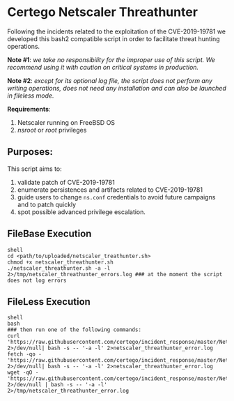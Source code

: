 # Certego Netscaler Threathunter

Following the incidents related to the exploitation of the CVE-2019-19781 we developed this bash2 compatible script in order to facilitate threat hunting operations. 


**Note #1**: *we take no responsibility for the improper use of this script. We recommend using it with caution on critical systems in production.*

**Note #2**: *except for its optional log file, the script does not perform any writing operations, does not need any installation and can also be launched in fileless mode.*

**Requirements**:

1. Netscaler running on FreeBSD OS
2. _nsroot_ or _root_ privileges

## Purposes:

This script aims to:

1. validate patch of CVE-2019-19781
2. enumerate persistences and artifacts related to CVE-2019-19781
3. guide users to change `ns.conf` credentials to avoid future campaigns and to patch quickly
4. spot possible advanced privilege escalation.

## FileBase Execution

```
shell
cd <path/to/uploaded/netscaler_treathunter.sh>
chmod +x netscaler_threathunter.sh
./netscaler_threathunter.sh -a -l 2>/tmp/netscaler_threathunter_errors.log ### at the moment the script does not log errors
```

## FileLess Execution

```
shell
bash
### then run one of the following commands:
curl 'https://raw.githubusercontent.com/certego/incident_response/master/Netscaler/netscaler_threathunter.sh' 2>/dev/null| bash -s -- '-a -l' 2>netscaler_threathunter_error.log
fetch -qo - 'https://raw.githubusercontent.com/certego/incident_response/master/Netscaler/netscaler_threathunter.sh' 2>/dev/null| bash -s -- '-a -l' 2>netscaler_threathunter_error.log
wget -qO - 'https://raw.githubusercontent.com/certego/incident_response/master/Netscaler/netscaler_threathunter.sh' 2>/dev/null | bash -s -- '-a -l' 2>/tmp/netscaler_threathunter_error.log
```